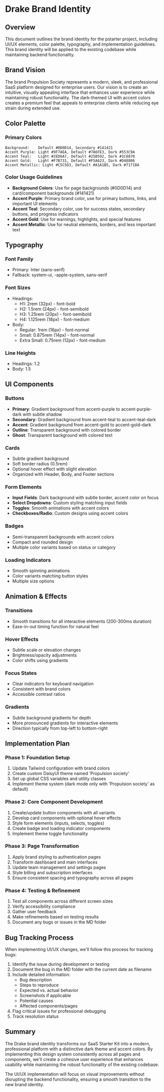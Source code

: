 # Drake Brand Identity

## Overview

This document outlines the brand identity for the pstarter project, including UI/UX elements, color palette, typography, and implementation guidelines. This brand identity will be applied to the existing codebase while maintaining backend functionality.

## Brand Vision

The brand Propulsion Society represents a modern, sleek, and professional SaaS platform designed for enterprise users. Our vision is to create an intuitive, visually appealing interface that enhances user experience while maintaining robust functionality. The dark-themed UI with accent colors creates a premium feel that appeals to enterprise clients while reducing eye strain during extended use.

## Color Palette

### Primary Colors

```
Background:    Default #0D0D14, Secondary #141421
Accent Purple: Light #9F7AEA, Default #7A6FE3, Dark #553C9A
Accent Teal:   Light #2ED6A7, Default #25B592, Dark #1C8870
Accent Gold:   Light #F7B731, Default #F5A623, Dark #D48806
Accent Metallic: Light #C5C5D3, Default #A1A1B5, Dark #71718A
```

### Color Usage Guidelines

- **Background Colors**: Use for page backgrounds (#0D0D14) and card/component backgrounds (#141421)
- **Accent Purple**: Primary brand color, use for primary buttons, links, and important UI elements
- **Accent Teal**: Secondary color, use for success states, secondary buttons, and progress indicators
- **Accent Gold**: Use for warnings, highlights, and special features
- **Accent Metallic**: Use for neutral elements, borders, and less important text

## Typography

### Font Family

- Primary: Inter (sans-serif)
- Fallback: system-ui, -apple-system, sans-serif

### Font Sizes

- Headings:
  - H1: 2rem (32px) - font-bold
  - H2: 1.5rem (24px) - font-semibold
  - H3: 1.25rem (20px) - font-semibold
  - H4: 1.125rem (18px) - font-medium
- Body:
  - Regular: 1rem (16px) - font-normal
  - Small: 0.875rem (14px) - font-normal
  - Extra Small: 0.75rem (12px) - font-medium

### Line Heights

- Headings: 1.2
- Body: 1.5

## UI Components

### Buttons

- **Primary**: Gradient background from accent-purple to accent-purple-dark with subtle shadow
- **Secondary**: Gradient background from accent-teal to accent-teal-dark
- **Accent**: Gradient background from accent-gold to accent-gold-dark
- **Outline**: Transparent background with colored border
- **Ghost**: Transparent background with colored text

### Cards

- Subtle gradient background
- Soft border radius (0.5rem)
- Optional hover effect with slight elevation
- Organized with Header, Body, and Footer sections

### Form Elements

- **Input Fields**: Dark background with subtle border, accent color on focus
- **Select Dropdowns**: Custom styling matching input fields
- **Toggles**: Smooth animations with accent colors
- **Checkboxes/Radio**: Custom designs using accent colors

### Badges

- Semi-transparent backgrounds with accent colors
- Compact and rounded design
- Multiple color variants based on status or category

### Loading Indicators

- Smooth spinning animations
- Color variants matching button styles
- Multiple size options

## Animation & Effects

### Transitions

- Smooth transitions for all interactive elements (200-300ms duration)
- Ease-in-out timing function for natural feel

### Hover Effects

- Subtle scale or elevation changes
- Brightness/opacity adjustments
- Color shifts using gradients

### Focus States

- Clear indicators for keyboard navigation
- Consistent with brand colors
- Accessible contrast ratios

### Gradients

- Subtle background gradients for depth
- More pronounced gradients for interactive elements
- Direction typically from top-left to bottom-right

## Implementation Plan

### Phase 1: Foundation Setup

1. Update Tailwind configuration with brand colors
2. Create custom DaisyUI theme named 'Propulsion society'
3. Set up global CSS variables and utility classes
4. Implement theme system (dark mode only with 'Propulsion society' as default)

### Phase 2: Core Component Development

1. Create/update button components with all variants
2. Develop card components with optional hover effects
3. Style form elements (inputs, selects, toggles)
4. Create badge and loading indicator components
5. Implement theme toggle functionality

### Phase 3: Page Transformation

1. Apply brand styling to authentication pages
2. Transform dashboard and main interfaces
3. Update team management and settings pages
4. Style billing and subscription interfaces
5. Ensure consistent spacing and typography across all pages

### Phase 4: Testing & Refinement

1. Test all components across different screen sizes
2. Verify accessibility compliance
3. Gather user feedback
4. Make refinements based on testing results
5. Document any bugs or issues in the MD folder

## Bug Tracking Process

When implementing UI/UX changes, we'll follow this process for tracking bugs:

1. Identify the issue during development or testing
2. Document the bug in the MD folder with the current date as filename
3. Include detailed information:
   - Bug description
   - Steps to reproduce
   - Expected vs. actual behavior
   - Screenshots if applicable
   - Potential causes
   - Affected components/pages
4. Flag critical issues for professional debugging
5. Track resolution status

## Summary

The Drake brand identity transforms our SaaS Starter Kit into a modern, professional platform with a distinctive dark theme and accent colors. By implementing this design system consistently across all pages and components, we'll create a cohesive user experience that enhances usability while maintaining the robust functionality of the existing codebase.

The UI/UX implementation will focus on visual improvements without disrupting the backend functionality, ensuring a smooth transition to the new brand identity.